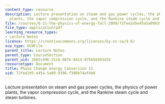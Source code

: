 ```yaml
---
content_type: resource
description: Lecture presentation on steam and gas power cycles, the physics of power
  plants, the vapor compression cycle, and the Rankine steam cycle and steam turbines.
file: /courses/8-21-the-physics-of-energy-fall-2009/72fee2d5e45a5a099396f386b74af4b0_MIT8_21s09_lec12.pdf
file_type: application/pdf
learning_resource_types:
- Lecture Notes
license: https://creativecommons.org/licenses/by-nc-sa/4.0/
ocw_type: OCWFile
parent_title: Lecture Notes
parent_type: CourseSection
parent_uid: 2b63c496-31cb-987e-8414-075b56493d1b
resourcetype: Document
title: Phase Change Energy Conversion II
uid: 72fee2d5-e45a-5a09-9396-f386b74af4b0
---
```

Lecture presentation on steam and gas power cycles, the physics of power plants, the vapor compression cycle, and the Rankine steam cycle and steam turbines.